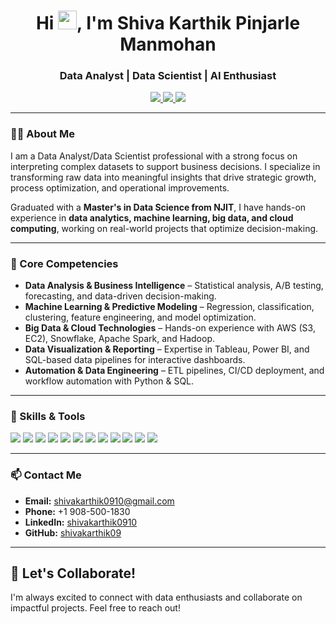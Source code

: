 <h1 align="center">Hi <img src="https://media.giphy.com/media/hvRJCLFzcasrR4ia7z/giphy.gif" width="30px"/>, I'm Shiva Karthik Pinjarle Manmohan</h1>
<h3 align="center">Data Analyst | Data Scientist | AI Enthusiast</h3>

<p align="center">
  <a href="mailto:shivakarthik0910@gmail.com">
    <img src="https://img.shields.io/badge/Email-shivakarthik0910@gmail.com-informational?style=flat&logo=gmail&logoColor=white&color=red" />
  </a>
  <a href="tel:+19085001830">
    <img src="https://img.shields.io/badge/Phone-%2B19085001830-informational?style=flat&logo=phone&logoColor=white&color=blue" />
  </a>
  <a href="https://www.linkedin.com/in/shivakarthik0910/">
    <img src="https://img.shields.io/badge/LinkedIn-Shiva%20Karthik%20Pinjarle%20Manmohan-blue?style=flat&logo=linkedin" />
  </a>
</p>

---

### 👨‍💻 About Me  

I am a Data Analyst/Data Scientist professional with a strong focus on interpreting complex datasets to support business decisions. I specialize in transforming raw data into meaningful insights that drive strategic growth, process optimization, and operational improvements.  

Graduated with a **Master's in Data Science from NJIT**, I have hands-on experience in **data analytics, machine learning, big data, and cloud computing**, working on real-world projects that optimize decision-making.

---

### 🌟 Core Competencies  

- **Data Analysis & Business Intelligence** – Statistical analysis, A/B testing, forecasting, and data-driven decision-making.  
- **Machine Learning & Predictive Modeling** – Regression, classification, clustering, feature engineering, and model optimization.  
- **Big Data & Cloud Technologies** – Hands-on experience with AWS (S3, EC2), Snowflake, Apache Spark, and Hadoop.  
- **Data Visualization & Reporting** – Expertise in Tableau, Power BI, and SQL-based data pipelines for interactive dashboards.  
- **Automation & Data Engineering** – ETL pipelines, CI/CD deployment, and workflow automation with Python & SQL.  

---

### 🔧 Skills & Tools  

<p align="left">
  <img src="https://img.shields.io/badge/-Python-3776AB?style=flat&logo=python&logoColor=white" />
  <img src="https://img.shields.io/badge/-SQL-4479A1?style=flat&logo=postgresql&logoColor=white" />
  <img src="https://img.shields.io/badge/-Tableau-E97627?style=flat&logo=tableau&logoColor=white" />
  <img src="https://img.shields.io/badge/-Power%20BI-F2C811?style=flat&logo=powerbi&logoColor=black" />
  <img src="https://img.shields.io/badge/-AWS-232F3E?style=flat&logo=amazonaws&logoColor=white" />
  <img src="https://img.shields.io/badge/-Snowflake-29B5E8?style=flat&logo=snowflake&logoColor=white" />
  <img src="https://img.shields.io/badge/-Apache%20Spark-FDEE21?style=flat&logo=apachespark&logoColor=black" />
  <img src="https://img.shields.io/badge/-Hadoop-66CCFF?style=flat&logo=apachehadoop&logoColor=black" />
  <img src="https://img.shields.io/badge/-Pandas-150458?style=flat&logo=pandas&logoColor=white" />
  <img src="https://img.shields.io/badge/-Numpy-013243?style=flat&logo=numpy&logoColor=white" />
  <img src="https://img.shields.io/badge/-MLflow-0194E2?style=flat&logo=mlflow&logoColor=white" />
  <img src="https://img.shields.io/badge/-Docker-2496ED?style=flat&logo=docker&logoColor=white" />
</p>

---

### 📫 Contact Me  

- **Email:** [shivakarthik0910@gmail.com](mailto:shivakarthik0910@gmail.com)  
- **Phone:** +1 908-500-1830  
- **LinkedIn:** [shivakarthik0910](https://www.linkedin.com/in/shivakarthik0910/)  
- **GitHub:** [shivakarthik09](https://github.com/shivakarthik09)  

---

## 🤝 Let's Collaborate!  

I'm always excited to connect with data enthusiasts and collaborate on impactful projects. Feel free to reach out!
